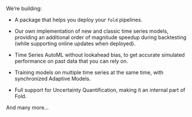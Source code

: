
We’re building:

- A package that helps you deploy your `fold` pipelines.

- Our own implementation of new and classic time series models, providing an additional order of magnitude speedup during backtesting (while supporting online updates when deployed).

- Time Series AutoML without lookahead bias, to get accurate simulated performance on past data that you can rely on.

- Training models on multiple time series at the same time, with synchronized Adaptive Models.

- Full support for Uncertainty Quantification, making it an internal part of Fold.

And many more…
